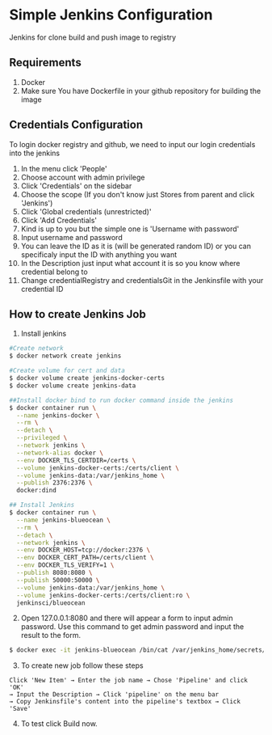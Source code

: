 # Simple Jenkins Configuration 
Jenkins for clone build and push image to registry

## Requirements
1. Docker
2. Make sure You have Dockerfile in your github repository for building the image

## Credentials Configuration
To login docker registry and github, we need to input our login credentials into the jenkins  
1. In the menu click 'People'
2. Choose account with admin privilege
3. Click 'Credentials' on the sidebar
4. Choose the scope (If you don't know just Stores from parent and click 'Jenkins')
5. Click 'Global credentials (unrestricted)'
6. Click 'Add Credentials'
7. Kind is up to you but the simple one is 'Username with password'
8. Input username and password
9. You can leave the ID as it is (will be generated random ID) or you can specificaly input the ID with anything you want
10. In the Description just input what account it is so you know where credential belong to
11. Change credentialRegistry and credentialsGit in the Jenkinsfile with your credential ID

## How to create Jenkins Job
1. Install jenkins
```bash
#Create network
$ docker network create jenkins

#Create volume for cert and data
$ docker volume create jenkins-docker-certs
$ docker volume create jenkins-data

##Install docker bind to run docker command inside the jenkins
$ docker container run \
  --name jenkins-docker \
  --rm \
  --detach \
  --privileged \
  --network jenkins \
  --network-alias docker \
  --env DOCKER_TLS_CERTDIR=/certs \
  --volume jenkins-docker-certs:/certs/client \
  --volume jenkins-data:/var/jenkins_home \
  --publish 2376:2376 \
  docker:dind

## Install Jenkins
$ docker container run \
  --name jenkins-blueocean \
  --rm \
  --detach \
  --network jenkins \
  --env DOCKER_HOST=tcp://docker:2376 \
  --env DOCKER_CERT_PATH=/certs/client \
  --env DOCKER_TLS_VERIFY=1 \
  --publish 8080:8080 \
  --publish 50000:50000 \
  --volume jenkins-data:/var/jenkins_home \
  --volume jenkins-docker-certs:/certs/client:ro \
  jenkinsci/blueocean
```
2. Open 127.0.0.1:8080 and there will appear a form to input admin password. Use this command to get admin password and input the result to the form.
```bash
$ docker exec -it jenkins-blueocean /bin/cat /var/jenkins_home/secrets/initialAdminPassword
```
3. To create new job follow these steps
```
Click 'New Item' → Enter the job name → Chose 'Pipeline' and click 'OK'
→ Input the Description → Click 'pipeline' on the menu bar
→ Copy Jenkinsfile's content into the pipeline's textbox → Click 'Save'
```
4. To test click Build now.


